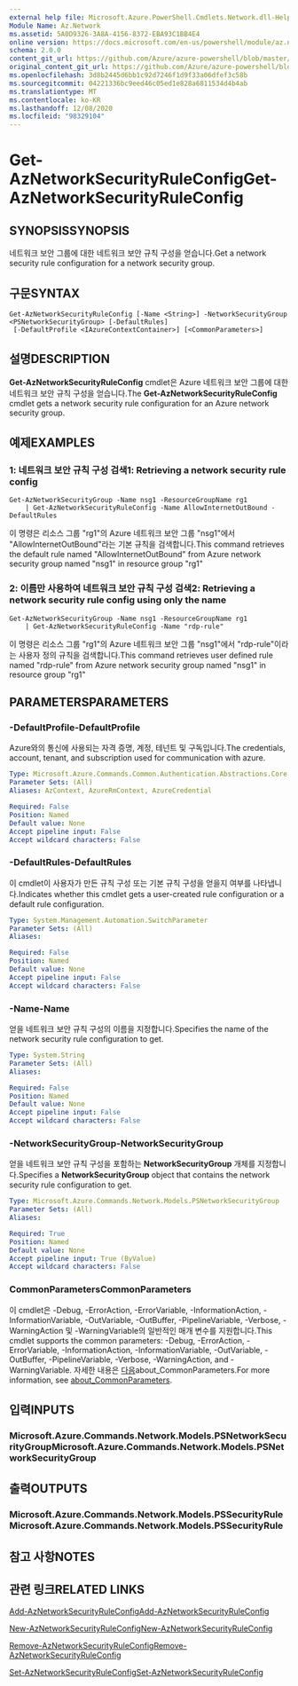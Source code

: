 ```yaml
---
external help file: Microsoft.Azure.PowerShell.Cmdlets.Network.dll-Help.xml
Module Name: Az.Network
ms.assetid: 5A0D9326-3A8A-4156-8372-EBA93C1BB4E4
online version: https://docs.microsoft.com/en-us/powershell/module/az.network/get-aznetworksecurityruleconfig
schema: 2.0.0
content_git_url: https://github.com/Azure/azure-powershell/blob/master/src/Network/Network/help/Get-AzNetworkSecurityRuleConfig.md
original_content_git_url: https://github.com/Azure/azure-powershell/blob/master/src/Network/Network/help/Get-AzNetworkSecurityRuleConfig.md
ms.openlocfilehash: 3d8b2445d6bb1c92d7246f1d9f33a06dfef3c58b
ms.sourcegitcommit: 04221336bc9eed46c05ed1e828a6811534d4b4ab
ms.translationtype: MT
ms.contentlocale: ko-KR
ms.lasthandoff: 12/08/2020
ms.locfileid: "98329104"
---
```

# <span data-ttu-id="ff80b-101">Get-AzNetworkSecurityRuleConfig</span><span class="sxs-lookup"><span data-stu-id="ff80b-101">Get-AzNetworkSecurityRuleConfig</span></span>

## <span data-ttu-id="ff80b-102">SYNOPSIS</span><span class="sxs-lookup"><span data-stu-id="ff80b-102">SYNOPSIS</span></span>
<span data-ttu-id="ff80b-103">네트워크 보안 그룹에 대한 네트워크 보안 규칙 구성을 얻습니다.</span><span class="sxs-lookup"><span data-stu-id="ff80b-103">Get a network security rule configuration for a network security group.</span></span>

## <span data-ttu-id="ff80b-104">구문</span><span class="sxs-lookup"><span data-stu-id="ff80b-104">SYNTAX</span></span>

```
Get-AzNetworkSecurityRuleConfig [-Name <String>] -NetworkSecurityGroup <PSNetworkSecurityGroup> [-DefaultRules]
 [-DefaultProfile <IAzureContextContainer>] [<CommonParameters>]
```

## <span data-ttu-id="ff80b-105">설명</span><span class="sxs-lookup"><span data-stu-id="ff80b-105">DESCRIPTION</span></span>
<span data-ttu-id="ff80b-106">**Get-AzNetworkSecurityRuleConfig** cmdlet은 Azure 네트워크 보안 그룹에 대한 네트워크 보안 규칙 구성을 얻습니다.</span><span class="sxs-lookup"><span data-stu-id="ff80b-106">The **Get-AzNetworkSecurityRuleConfig** cmdlet gets a network security rule configuration for an Azure network security group.</span></span>

## <span data-ttu-id="ff80b-107">예제</span><span class="sxs-lookup"><span data-stu-id="ff80b-107">EXAMPLES</span></span>

### <span data-ttu-id="ff80b-108">1: 네트워크 보안 규칙 구성 검색</span><span class="sxs-lookup"><span data-stu-id="ff80b-108">1: Retrieving a network security rule config</span></span>
```
Get-AzNetworkSecurityGroup -Name nsg1 -ResourceGroupName rg1 
    | Get-AzNetworkSecurityRuleConfig -Name AllowInternetOutBound -DefaultRules
```

<span data-ttu-id="ff80b-109">이 명령은 리소스 그룹 "rg1"의 Azure 네트워크 보안 그룹 "nsg1"에서 "AllowInternetOutBound"라는 기본 규칙을 검색합니다.</span><span class="sxs-lookup"><span data-stu-id="ff80b-109">This command retrieves the default rule named "AllowInternetOutBound" from Azure network security group named "nsg1" in resource group "rg1"</span></span>

### <span data-ttu-id="ff80b-110">2: 이름만 사용하여 네트워크 보안 규칙 구성 검색</span><span class="sxs-lookup"><span data-stu-id="ff80b-110">2: Retrieving a network security rule config using only the name</span></span>
```
Get-AzNetworkSecurityGroup -Name nsg1 -ResourceGroupName rg1 
    | Get-AzNetworkSecurityRuleConfig -Name "rdp-rule"
```

<span data-ttu-id="ff80b-111">이 명령은 리소스 그룹 "rg1"의 Azure 네트워크 보안 그룹 "nsg1"에서 "rdp-rule"이라는 사용자 정의 규칙을 검색합니다.</span><span class="sxs-lookup"><span data-stu-id="ff80b-111">This command retrieves user defined rule named "rdp-rule" from Azure network security group named "nsg1" in resource group "rg1"</span></span>

## <span data-ttu-id="ff80b-112">PARAMETERS</span><span class="sxs-lookup"><span data-stu-id="ff80b-112">PARAMETERS</span></span>

### <span data-ttu-id="ff80b-113">-DefaultProfile</span><span class="sxs-lookup"><span data-stu-id="ff80b-113">-DefaultProfile</span></span>
<span data-ttu-id="ff80b-114">Azure와의 통신에 사용되는 자격 증명, 계정, 테넌트 및 구독입니다.</span><span class="sxs-lookup"><span data-stu-id="ff80b-114">The credentials, account, tenant, and subscription used for communication with azure.</span></span>

```yaml
Type: Microsoft.Azure.Commands.Common.Authentication.Abstractions.Core.IAzureContextContainer
Parameter Sets: (All)
Aliases: AzContext, AzureRmContext, AzureCredential

Required: False
Position: Named
Default value: None
Accept pipeline input: False
Accept wildcard characters: False
```

### <span data-ttu-id="ff80b-115">-DefaultRules</span><span class="sxs-lookup"><span data-stu-id="ff80b-115">-DefaultRules</span></span>
<span data-ttu-id="ff80b-116">이 cmdlet이 사용자가 만든 규칙 구성 또는 기본 규칙 구성을 얻을지 여부를 나타냅니다.</span><span class="sxs-lookup"><span data-stu-id="ff80b-116">Indicates whether this cmdlet gets a user-created rule configuration or a default rule configuration.</span></span>

```yaml
Type: System.Management.Automation.SwitchParameter
Parameter Sets: (All)
Aliases:

Required: False
Position: Named
Default value: None
Accept pipeline input: False
Accept wildcard characters: False
```

### <span data-ttu-id="ff80b-117">-Name</span><span class="sxs-lookup"><span data-stu-id="ff80b-117">-Name</span></span>
<span data-ttu-id="ff80b-118">얻을 네트워크 보안 규칙 구성의 이름을 지정합니다.</span><span class="sxs-lookup"><span data-stu-id="ff80b-118">Specifies the name of the network security rule configuration to get.</span></span>

```yaml
Type: System.String
Parameter Sets: (All)
Aliases:

Required: False
Position: Named
Default value: None
Accept pipeline input: False
Accept wildcard characters: False
```

### <span data-ttu-id="ff80b-119">-NetworkSecurityGroup</span><span class="sxs-lookup"><span data-stu-id="ff80b-119">-NetworkSecurityGroup</span></span>
<span data-ttu-id="ff80b-120">얻을 네트워크 보안 규칙 구성을 포함하는 **NetworkSecurityGroup** 개체를 지정합니다.</span><span class="sxs-lookup"><span data-stu-id="ff80b-120">Specifies a **NetworkSecurityGroup** object that contains the network security rule configuration to get.</span></span>

```yaml
Type: Microsoft.Azure.Commands.Network.Models.PSNetworkSecurityGroup
Parameter Sets: (All)
Aliases:

Required: True
Position: Named
Default value: None
Accept pipeline input: True (ByValue)
Accept wildcard characters: False
```

### <span data-ttu-id="ff80b-121">CommonParameters</span><span class="sxs-lookup"><span data-stu-id="ff80b-121">CommonParameters</span></span>
<span data-ttu-id="ff80b-122">이 cmdlet은 -Debug, -ErrorAction, -ErrorVariable, -InformationAction, -InformationVariable, -OutVariable, -OutBuffer, -PipelineVariable, -Verbose, -WarningAction 및 -WarningVariable의 일반적인 매개 변수를 지원합니다.</span><span class="sxs-lookup"><span data-stu-id="ff80b-122">This cmdlet supports the common parameters: -Debug, -ErrorAction, -ErrorVariable, -InformationAction, -InformationVariable, -OutVariable, -OutBuffer, -PipelineVariable, -Verbose, -WarningAction, and -WarningVariable.</span></span> <span data-ttu-id="ff80b-123">자세한 내용은 [다음](http://go.microsoft.com/fwlink/?LinkID=113216)about_CommonParameters.</span><span class="sxs-lookup"><span data-stu-id="ff80b-123">For more information, see [about_CommonParameters](http://go.microsoft.com/fwlink/?LinkID=113216).</span></span>

## <span data-ttu-id="ff80b-124">입력</span><span class="sxs-lookup"><span data-stu-id="ff80b-124">INPUTS</span></span>

### <span data-ttu-id="ff80b-125">Microsoft.Azure.Commands.Network.Models.PSNetworkSecurityGroup</span><span class="sxs-lookup"><span data-stu-id="ff80b-125">Microsoft.Azure.Commands.Network.Models.PSNetworkSecurityGroup</span></span>

## <span data-ttu-id="ff80b-126">출력</span><span class="sxs-lookup"><span data-stu-id="ff80b-126">OUTPUTS</span></span>

### <span data-ttu-id="ff80b-127">Microsoft.Azure.Commands.Network.Models.PSSecurityRule</span><span class="sxs-lookup"><span data-stu-id="ff80b-127">Microsoft.Azure.Commands.Network.Models.PSSecurityRule</span></span>

## <span data-ttu-id="ff80b-128">참고 사항</span><span class="sxs-lookup"><span data-stu-id="ff80b-128">NOTES</span></span>

## <span data-ttu-id="ff80b-129">관련 링크</span><span class="sxs-lookup"><span data-stu-id="ff80b-129">RELATED LINKS</span></span>

[<span data-ttu-id="ff80b-130">Add-AzNetworkSecurityRuleConfig</span><span class="sxs-lookup"><span data-stu-id="ff80b-130">Add-AzNetworkSecurityRuleConfig</span></span>](./Add-AzNetworkSecurityRuleConfig.md)

[<span data-ttu-id="ff80b-131">New-AzNetworkSecurityRuleConfig</span><span class="sxs-lookup"><span data-stu-id="ff80b-131">New-AzNetworkSecurityRuleConfig</span></span>](./New-AzNetworkSecurityRuleConfig.md)

[<span data-ttu-id="ff80b-132">Remove-AzNetworkSecurityRuleConfig</span><span class="sxs-lookup"><span data-stu-id="ff80b-132">Remove-AzNetworkSecurityRuleConfig</span></span>](./Remove-AzNetworkSecurityRuleConfig.md)

[<span data-ttu-id="ff80b-133">Set-AzNetworkSecurityRuleConfig</span><span class="sxs-lookup"><span data-stu-id="ff80b-133">Set-AzNetworkSecurityRuleConfig</span></span>](./Set-AzNetworkSecurityRuleConfig.md)


